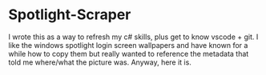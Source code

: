 # Spotlight-Scraper
I wrote this as a way to refresh my c# skills, plus get to know vscode + git.
I like the windows spotlight login screen wallpapers and have known for a while how to copy them but really wanted to reference the metadata that told me where/what the picture was.
Anyway, here it is. 
